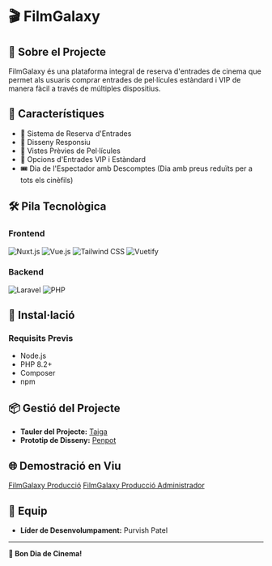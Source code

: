 # 🎬 FilmGalaxy
## 📝 Sobre el Projecte
FilmGalaxy és una plataforma integral de reserva d'entrades de cinema que permet als usuaris comprar entrades de pel·lícules estàndard i VIP de manera fàcil a través de múltiples dispositius.

## 🚀 Característiques
- 🎫 Sistema de Reserva d'Entrades
- 📱 Disseny Responsiu
- 🎥 Vistes Prèvies de Pel·lícules
- 💺 Opcions d'Entrades VIP i Estàndard
- 🎟️ Dia de l'Espectador amb Descomptes (Dia amb preus reduïts per a tots els cinèfils)

## 🛠 Pila Tecnològica
### Frontend
![Nuxt.js](https://img.shields.io/badge/Nuxt.js-3-green?logo=nuxt.js)
![Vue.js](https://img.shields.io/badge/Vue.js-3-brightgreen?logo=vue.js)
![Tailwind CSS](https://img.shields.io/badge/Tailwind_CSS-38B2AC?logo=tailwind-css)
![Vuetify](https://img.shields.io/badge/Vuetify-1867C0?logo=vuetify)

### Backend
![Laravel](https://img.shields.io/badge/Laravel-12-red?logo=laravel)
![PHP](https://img.shields.io/badge/PHP-8.2+-777BB4?logo=php)

## 🔧 Instal·lació
### Requisits Previs
- Node.js
- PHP 8.2+
- Composer
- npm

## 📦 Gestió del Projecte
- **Tauler del Projecte:** [Taiga](https://tree.taiga.io/project/purvish69-dawtr3cinemapurvish/taskboard/sprint-2-14091)
- **Prototip de Disseny:** [Penpot](https://design.penpot.app/#/workspace?team-id=f5fe9278-89db-81e9-8004-faf25f3561fd&file-id=456eee66-5663-80cb-8005-d362338816a6&page-id=456eee66-5663-80cb-8005-d362338816a7)

## 🌐 Demostració en Viu
[FilmGalaxy Producció](http://filmgalaxy.daw.inspedralbes.cat/)
[FilmGalaxy Producció Administrador](http://filmgalaxyback.daw.inspedralbes.cat/)

## 👥 Equip
- **Líder de Desenvolumpament:** Purvish Patel

---
**🍿 Bon Dia de Cinema!**
